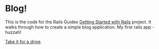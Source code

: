 # Blog!

This is the code for the Rails Guides [Getting Started with Rails](https://guides.rubyonrails.org/getting_started.html) project. It walks through how to create a simple blog application. My first rails app - huzzah!

[Take it for a drive](https://salty-caverns-20224.herokuapp.com/).

